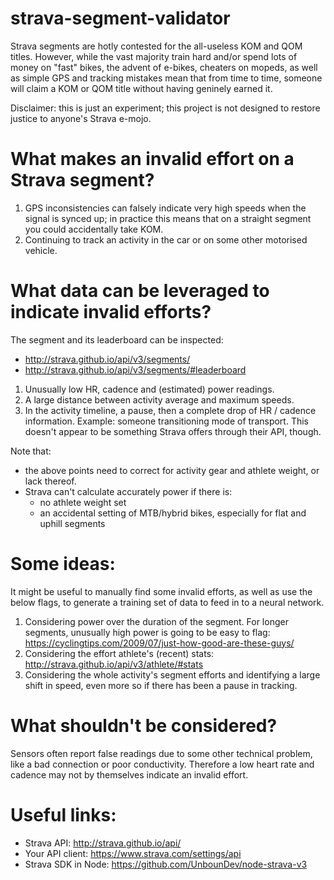 # strava-segment-validator

Strava segments are hotly contested for the all-useless KOM and QOM titles. However, while the vast majority train hard and/or spend lots of money on "fast" bikes, the advent of e-bikes, cheaters on mopeds, as well as simple GPS and tracking mistakes mean that from time to time, someone will claim a KOM or QOM title without having geninely earned it.

Disclaimer: this is just an experiment; this project is not designed to restore justice to anyone's Strava e-mojo. 

# What makes an invalid effort on a Strava segment?

1. GPS inconsistencies can falsely indicate very high speeds when the signal is synced up; in practice this means that on a straight segment you could accidentally take KOM.
2. Continuing to track an activity in the car or on some other motorised vehicle.

# What data can be leveraged to indicate invalid efforts? 

The segment and its leaderboard can be inspected:

- http://strava.github.io/api/v3/segments/
- http://strava.github.io/api/v3/segments/#leaderboard

1. Unusually low HR, cadence and (estimated) power readings.
2. A large distance between activity average and maximum speeds.
3. In the activity timeline, a pause, then a complete drop of HR / cadence information. Example: someone transitioning mode of transport. This doesn't appear to be something Strava offers through their API, though. 

Note that:
- the above points need to correct for activity gear and athlete weight, or lack thereof.
- Strava can't calculate accurately power if there is:
  - no athlete weight set
  - an accidental setting of MTB/hybrid bikes, especially for flat and uphill segments

# Some ideas:

It might be useful to manually find some invalid efforts, as well as use the below flags, to generate a training set of data to feed in to a neural network. 

1. Considering power over the duration of the segment. For longer segments, unusually high power is going to be easy to flag: https://cyclingtips.com/2009/07/just-how-good-are-these-guys/
2. Considering the effort athlete's (recent) stats: http://strava.github.io/api/v3/athlete/#stats 
3. Considering the whole activity's segment efforts and identifying a large shift in speed, even more so if there has been a pause in tracking.  

# What shouldn't be considered?

Sensors often report false readings due to some other technical problem, like a bad connection or poor conductivity. Therefore a low heart rate and cadence may not by themselves indicate an invalid effort.

# Useful links:

- Strava API: http://strava.github.io/api/
- Your API client: https://www.strava.com/settings/api
- Strava SDK in Node: https://github.com/UnbounDev/node-strava-v3
